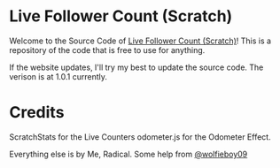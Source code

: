 # Live Follower Count (Scratch)
Welcome to the Source Code of [Live Follower Count (Scratch)](https://live-follower-count-scratch.knightbot63.repl.co)! 
This is a repository of the code that is free to use for anything.

If the website updates, I'll try my best to update the source code. The verison is at 1.0.1 currently.
# Credits
ScratchStats for the Live Counters
odometer.js for the Odometer Effect.

Everything else is by Me, Radical.
Some help from [@wolfieboy09](https://github.com/wolfieboy09/)
